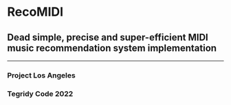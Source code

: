 # RecoMIDI
## Dead simple, precise and super-efficient MIDI music recommendation system implementation

***

### Project Los Angeles
### Tegridy Code 2022
